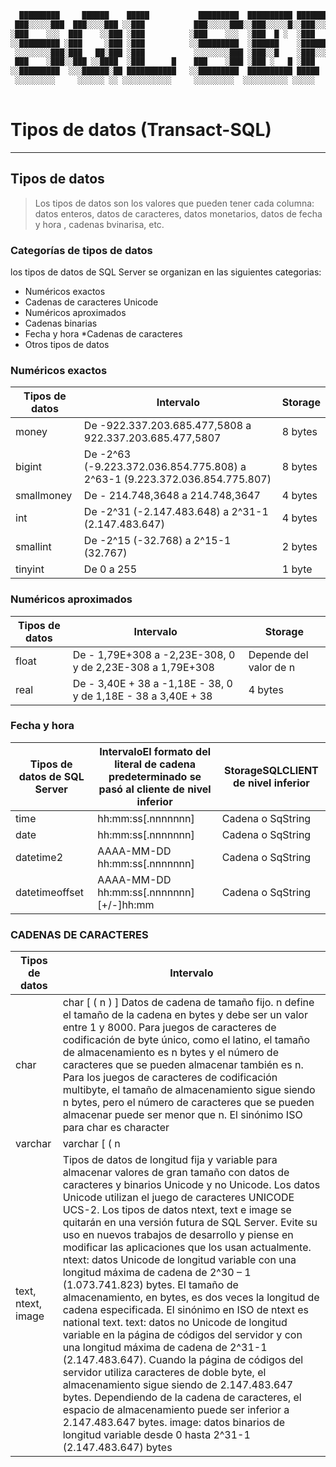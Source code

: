 <div align="center">

```css
  █████████     ██████    █████           █████████  ██████████ ███████████   █████   █████ ██████████ ███████████  
 ███░░░░░███  ███░░░░███ ░░███           ███░░░░░███░░███░░░░░█░░███░░░░░███ ░░███   ░░███ ░░███░░░░░█░░███░░░░░███ 
░███    ░░░  ███    ░░███ ░███          ░███    ░░░  ░███  █ ░  ░███    ░███  ░███    ░███  ░███  █ ░  ░███    ░███ 
░░█████████ ░███     ░███ ░███          ░░█████████  ░██████    ░██████████   ░███    ░███  ░██████    ░██████████  
 ░░░░░░░░███░███   ██░███ ░███           ░░░░░░░░███ ░███░░█    ░███░░░░░███  ░░███   ███   ░███░░█    ░███░░░░░███ 
 ███    ░███░░███ ░░████  ░███      █    ███    ░███ ░███ ░   █ ░███    ░███   ░░░█████░    ░███ ░   █ ░███    ░███ 
░░█████████  ░░░██████░██ ███████████   ░░█████████  ██████████ █████   █████    ░░███      ██████████ █████   █████
 ░░░░░░░░░     ░░░░░░ ░░ ░░░░░░░░░░░     ░░░░░░░░░  ░░░░░░░░░░ ░░░░░   ░░░░░      ░░░      ░░░░░░░░░░ ░░░░░   ░░░░░ 
                                                                                                                         
```

</div>

# Tipos de datos (Transact-SQL)
---

## Tipos de datos

> Los tipos de datos son los valores que pueden tener cada columna: datos enteros, datos de caracteres, datos monetarios, datos de fecha y hora , cadenas bvinarisa, etc. 

### **Categorías de tipos de datos**

los tipos de datos de SQL Server se organizan en las siguientes categorias:

* Numéricos exactos
* Cadenas de caracteres Unicode
* Numéricos aproximados
* Cadenas binarias
* Fecha y hora
*Cadenas de caracteres
* Otros tipos de datos

### **Numéricos exactos**

| Tipos de datos | Intervalo | Storage |
| -- | -- | -- |
| money | De -922.337.203.685.477,5808 a 922.337.203.685.477,5807   | 8 bytes |
| bigint | De -2^63 (-9.223.372.036.854.775.808) a 2^63-1 (9.223.372.036.854.775.807) | 8 bytes |
| smallmoney | De - 214.748,3648 a 214.748,3647 | 4 bytes |
| int | De -2^31 (-2.147.483.648) a 2^31-1 (2.147.483.647) | 4 bytes |
| smallint | De -2^15 (-32.768) a 2^15-1 (32.767) | 2 bytes |
| tinyint	| De 0 a 255 | 1 byte |

### **Numéricos aproximados**

| Tipos de datos | Intervalo | Storage |
| -- | -- | -- |
| float | De - 1,79E+308 a -2,23E-308, 0 y de 2,23E-308 a 1,79E+308 | Depende del valor de n |
| real | De - 3,40E + 38 a -1,18E - 38, 0 y de 1,18E - 38 a 3,40E + 38 | 4 bytes |

### **Fecha y hora**

| Tipos de datos de SQL Server | IntervaloEl formato del literal de cadena predeterminado se pasó al cliente de nivel inferior | StorageSQLCLIENT de nivel inferior |
| -- | -- | -- |
| time | hh:mm:ss[.nnnnnnn]	 | Cadena o SqString |
| date | hh:mm:ss[.nnnnnnn]	 | Cadena o SqString |
| datetime2	| AAAA-MM-DD hh:mm:ss[.nnnnnnn]	 | Cadena o SqString |
| datetimeoffset | AAAA-MM-DD hh:mm:ss[.nnnnnnn] [+/-]hh:mm	| Cadena o SqString |

### **CADENAS DE CARACTERES**

| Tipos de datos | Intervalo | 
| -- | -- | 
| char | char [ ( n ) ] Datos de cadena de tamaño fijo. n define el tamaño de la cadena en bytes y debe ser un valor entre 1 y 8000. Para juegos de caracteres de codificación de byte único, como el latino, el tamaño de almacenamiento es n bytes y el número de caracteres que se pueden almacenar también es n. Para los juegos de caracteres de codificación multibyte, el tamaño de almacenamiento sigue siendo n bytes, pero el número de caracteres que se pueden almacenar puede ser menor que n. El sinónimo ISO para char es character |
| varchar | varchar [ ( n | max ) ] Datos de cadena de tamaño variable. Utilice n para definir el tamaño de la cadena en bytes, que puede ser un valor comprendido entre 1 y 8000, o bien use max para indicar un tamaño de restricción de columna hasta un almacenamiento máximo de 2^31-1 bytes (2 GB). Para juegos de caracteres de codificación de byte único, como el latino, el tamaño de almacenamiento es n bytes + 2 bytes y el número de caracteres que se pueden almacenar también es n. Para los juegos de caracteres de codificación multibyte, el tamaño de almacenamiento sigue siendo n bytes + 2 bytes, pero el número de caracteres que se pueden almacenar puede ser menor que n. Los sinónimos ISO para varchar son charvarying o charactervarying |
|text, ntext, image | Tipos de datos de longitud fija y variable para almacenar valores de gran tamaño con datos de caracteres y binarios Unicode y no Unicode. Los datos Unicode utilizan el juego de caracteres UNICODE UCS-2. Los tipos de datos ntext, text e image se quitarán en una versión futura de SQL Server. Evite su uso en nuevos trabajos de desarrollo y piense en modificar las aplicaciones que los usan actualmente. ntext: datos Unicode de longitud variable con una longitud máxima de cadena de 2^30 – 1 (1.073.741.823) bytes. El tamaño de almacenamiento, en bytes, es dos veces la longitud de cadena especificada. El sinónimo en ISO de ntext es national text. text: datos no Unicode de longitud variable en la página de códigos del servidor y con una longitud máxima de cadena de 2^31-1 (2.147.483.647). Cuando la página de códigos del servidor utiliza caracteres de doble byte, el almacenamiento sigue siendo de 2.147.483.647 bytes. Dependiendo de la cadena de caracteres, el espacio de almacenamiento puede ser inferior a 2.147.483.647 bytes. image: datos binarios de longitud variable desde 0 hasta 2^31-1 (2.147.483.647) bytes |
